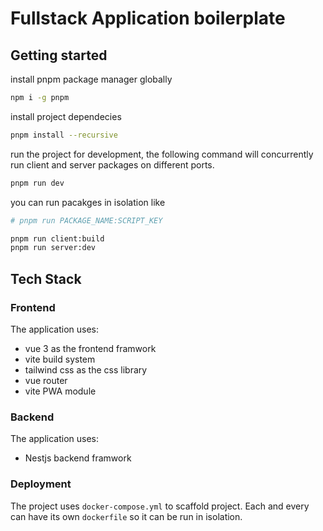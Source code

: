 # Fullstack Application boilerplate

## Getting started

install pnpm package manager globally

```Bash
npm i -g pnpm
```

install project dependecies

```Bash
pnpm install --recursive
```

run the project for development, the following command will concurrently run client and server packages on different ports.

```Bash
pnpm run dev
```

you can run pacakges in isolation like

```Bash
# pnpm run PACKAGE_NAME:SCRIPT_KEY

pnpm run client:build
pnpm run server:dev
```

## Tech Stack

### Frontend

The application uses:

-   vue 3 as the frontend framwork
-   vite build system
-   tailwind css as the css library
-   vue router
-   vite PWA module

### Backend

The application uses:

-   Nestjs backend framwork

### Deployment

The project uses `docker-compose.yml` to scaffold project. Each and every can have its own `dockerfile` so it can be run in isolation.
